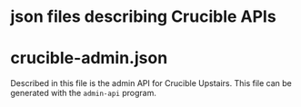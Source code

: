 # json files describing Crucible APIs

# crucible-admin.json
Described in this file is the admin API for Crucible Upstairs.
This file can be generated with the `admin-api` program.
